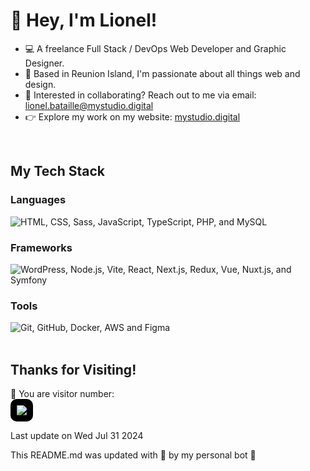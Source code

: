 
# 🤘 Hey, I'm Lionel!

- 💻 A freelance Full Stack / DevOps Web Developer and Graphic Designer.
- 🌴 Based in Reunion Island, I'm passionate about all things web and design.
- 📩 Interested in collaborating? Reach out to me via email: lionel.bataille@mystudio.digital
- 👉 Explore my work on my website: [mystudio.digital](https://mystudio.digital/)
<br>

## My Tech Stack
### Languages
<div>
	<img src="https://skillicons.dev/icons?i=html,css,sass,js,ts,php,mysql" alt="HTML, CSS, Sass, JavaScript, TypeScript, PHP, and MySQL">
</div>

### Frameworks
<div>
	<img src="https://skillicons.dev/icons?i=wordpress,nodejs,vite,react,nextjs,redux,vue,nuxtjs,symfony" alt="WordPress, Node.js, Vite, React, Next.js, Redux, Vue, Nuxt.js, and Symfony">
</div>

### Tools
<div>
	<img src="https://skillicons.dev/icons?i=git,github,docker,aws,figma" alt="Git, GitHub, Docker, AWS and Figma">
</div>
<br>

## Thanks for Visiting!
👀 You are visitor number:
<br>
<img style="background-color: #000; padding: 10px; border-radius: 10px" src="https://profile-counter.glitch.me/Popwers/count.svg" />

Last update on Wed Jul 31 2024

This README.md was updated with 💙 by my personal bot 👾

